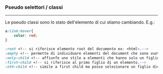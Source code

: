### Pseudo selettori / classi
---
Le pseudo classi sono lo stato dell'elemento di cui stiamo cambiando.
E.g.:
```css
a:link:hover{
	color: red;
}

:root <!-- si riferisce elemento root del documento ex: <html>.-->
:empty <!-- permette di individuare elementi del document che sono vuoti -->
:only-child <!-- affiunfe uno stile a elementi che hanno solo un figlio -->
:first-child <!-- si riferisce al primo figlio di un elemento.-->
:nth-child <!-- simile a first child ma posso selezionare un figlio diverso, .-->
```

